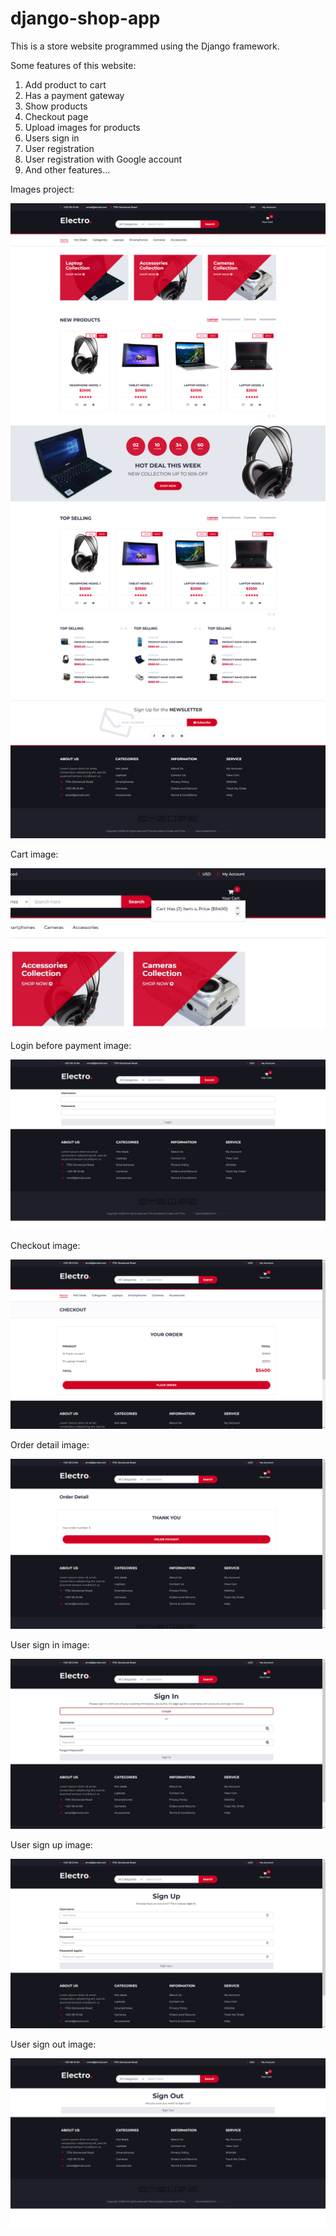 # django-shop-app
This is a store website programmed using the Django framework.

Some features of this website:
1. Add product to cart
2. Has a payment gateway
3. Show products
4. Checkout page
5. Upload images for products
6. Users sign in
7. User registration
8. User registration with Google account
9. And other features...

Images project:

![Website image](https://github.com/hamedkalhor76/django-shop-app/blob/main/images/img1.png)


Cart image:

![Website image](https://github.com/hamedkalhor76/django-shop-app/blob/main/images/img2.jpg)


Login before payment image:

![Website image](https://github.com/hamedkalhor76/django-shop-app/blob/main/images/img3.jpg)


Checkout image:

![Website image](https://github.com/hamedkalhor76/django-shop-app/blob/main/images/img4.jpg)


Order detail image:

![Website image](https://github.com/hamedkalhor76/django-shop-app/blob/main/images/img5.jpg)


User sign in image:

![Website image](https://github.com/hamedkalhor76/django-shop-app/blob/main/images/img6.jpg)


User sign up image:

![Website image](https://github.com/hamedkalhor76/django-shop-app/blob/main/images/img7.jpg)


User sign out image:

![Website image](https://github.com/hamedkalhor76/django-shop-app/blob/main/images/img8.jpg)
